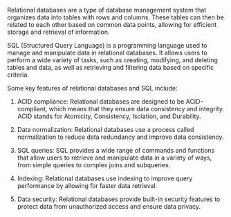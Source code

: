 Relational databases are a type of database management system that organizes data into tables with rows and columns. These tables can then be related to each other based on common data points, allowing for efficient storage and retrieval of information.

SQL (Structured Query Language) is a programming language used to manage and manipulate data in relational databases. It allows users to perform a wide variety of tasks, such as creating, modifying, and deleting tables and data, as well as retrieving and filtering data based on specific criteria.

Some key features of relational databases and SQL include:

1.  ACID compliance: Relational databases are designed to be ACID-compliant, which means that they ensure data consistency and integrity. ACID stands for Atomicity, Consistency, Isolation, and Durability.
    
2.  Data normalization: Relational databases use a process called normalization to reduce data redundancy and improve data consistency.
    
3.  SQL queries: SQL provides a wide range of commands and functions that allow users to retrieve and manipulate data in a variety of ways, from simple queries to complex joins and subqueries.
    
4.  Indexing: Relational databases use indexing to improve query performance by allowing for faster data retrieval.
    
5.  Data security: Relational databases provide built-in security features to protect data from unauthorized access and ensure data privacy.